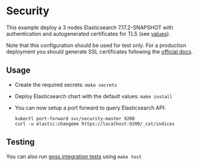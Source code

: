 # Security

This example deploy a 3 nodes Elasticsearch 7.17.2-SNAPSHOT with authentication and
autogenerated certificates for TLS (see [values][]).

Note that this configuration should be used for test only. For a production
deployment you should generate SSL certificates following the [official docs][].

## Usage

* Create the required secrets: `make secrets`

* Deploy Elasticsearch chart with the default values: `make install`

* You can now setup a port forward to query Elasticsearch API:

  ```
  kubectl port-forward svc/security-master 9200
  curl -u elastic:changeme https://localhost:9200/_cat/indices
  ```

## Testing

You can also run [goss integration tests][] using `make test`


[goss integration tests]: https://github.com/elastic/helm-charts/tree/7.17/elasticsearch/examples/security/test/goss.yaml
[official docs]: https://www.elastic.co/guide/en/elasticsearch/reference/7.17/configuring-tls.html#node-certificates
[values]: https://github.com/elastic/helm-charts/tree/7.17/elasticsearch/examples/security/values.yaml
